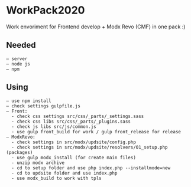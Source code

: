 # WorkPack2020
Work envoriment for Frontend develop + Modx Revo (CMF) in one pack :) 

## Needed
    — server
    — node js
    — npm
## Using
    — use npm install
    — check settings gulpfile.js
    — Front:
      - check css settings src/css/_parts/_settings.sass
      - check css libs src/css/_parts/_plugins.sass
      - check js libs src/js/common.js
      - use gulp front_build for work / gulp front_release for release
    — ModxRevo:
      - check settings in src/modx/updsite/config.php
      - check settings in src/modx/updsite/resolvers/01_setup.php (packages)
      - use gulp modx_install (for create main files)
      - unzip modx archive
      - cd to setup folder and use php index.php --installmode=new
      - cd to updsite folder and use index.php
      - use modx_build to work with tpls